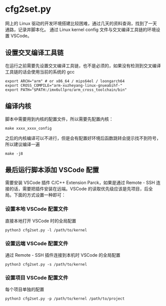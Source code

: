 # cfg2set.py

网上的 Linux 驱动的开发环境搭建比较困难，通过几天的资料查询，找到了一天通路，记录并脚本化。
通过 Linux kernel config 文件与交叉编译工具链的环境设置 VSCode。

## 设置交叉编译工具链

在运行之前需要先设置交叉编译工具链，也不是必须的，如果没有检测到交叉编译工具链的话会使用当前的系统的 gcc

```shell
export ARCH="arm" # or x86_64 / mips64el / loongarch64
export CROSS_COMPILE="arm-xuzheyang-linux-gnueabihf-"
export PATH="$PATH:/imx6ullpro/arm_cross_toolchain/bin"
```

## 编译内核

脚本中需要用到内核的配置文件，所以需要先配置内核：

```shell
make xxxx_xxxx_config
```

之后的内核编译可以不进行，但是会有配置好环境后函数跳转会提示找不到符号，所以建议编译一遍

```shell
make -j8
```

## 最后运行脚本添加 VSCode 配置

需要安装 VSCode 插件 C/C++ Extension Parck，如果是通过 Remote - SSH 连接的话，需要把插件安装在远端。VSCode 的读取优先级应该是先项目，后全局。下面的方式设置一种即可：

### 设置本地 VSCode 配置文件

直接本地打开 VSCode 时的全局配置

```shell
python3 cfg2set.py -l /path/to/kernel
```

### 设置远端 VSCode 配置文件

通过 Remote - SSH 插件连接到本机时 VSCode 的全局配置

```shell
python3 cfg2set.py -s /path/to/kernel
```

### 设置项目 VSCode 配置文件

每个项目单独的配置

```shell
python3 cfg2set.py -p /path/to/kernel /path/to/project
```
